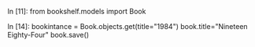 In [11]: from bookshelf.models import Book

In [14]: bookintance = Book.objects.get(title="1984")
book.title="Nineteen Eighty-Four"
book.save()